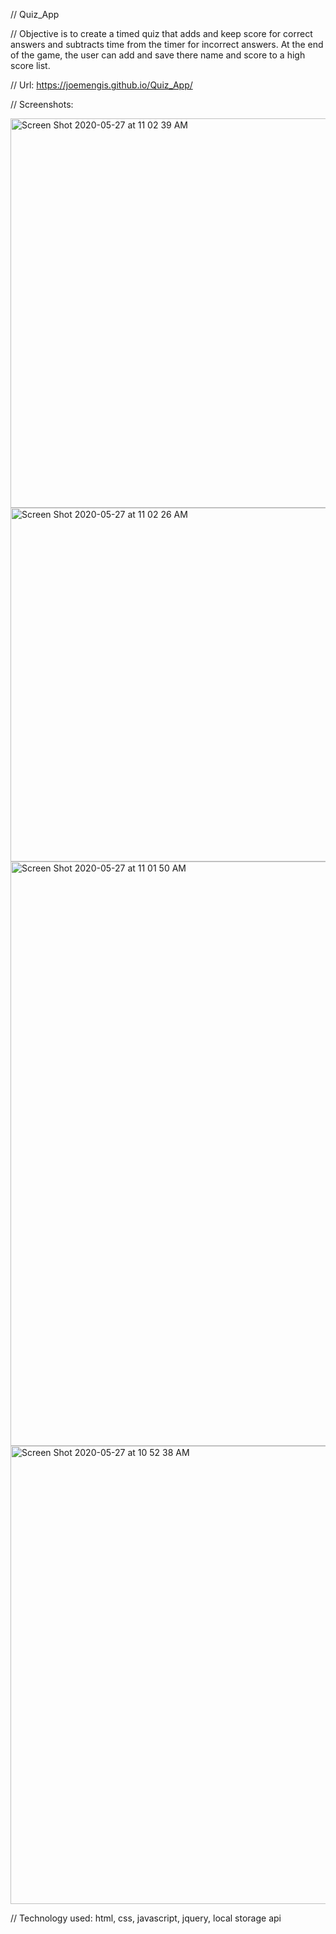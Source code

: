 // Quiz_App

// Objective is to create a timed quiz that adds and keep score for correct answers and subtracts time from the
   timer for incorrect answers.  At the end of the game, the user can add and save there name and score to a 
   high score list.

// Url: https://joemengis.github.io/Quiz_App/

// Screenshots:

<img width="623" alt="Screen Shot 2020-05-27 at 11 02 39 AM" src="https://user-images.githubusercontent.com/62780709/83056181-d102e880-a009-11ea-81c1-9930e3a8aeed.png">
<img width="566" alt="Screen Shot 2020-05-27 at 11 02 26 AM" src="https://user-images.githubusercontent.com/62780709/83056184-d2341580-a009-11ea-9b95-93fd9371bfa1.png">
<img width="935" alt="Screen Shot 2020-05-27 at 11 01 50 AM" src="https://user-images.githubusercontent.com/62780709/83056187-d2ccac00-a009-11ea-8790-988716772bc5.png">
<img width="733" alt="Screen Shot 2020-05-27 at 10 52 38 AM" src="https://user-images.githubusercontent.com/62780709/83056190-d3654280-a009-11ea-8ef5-918787c3e257.png">



// Technology used: html, css, javascript, jquery, local storage api

